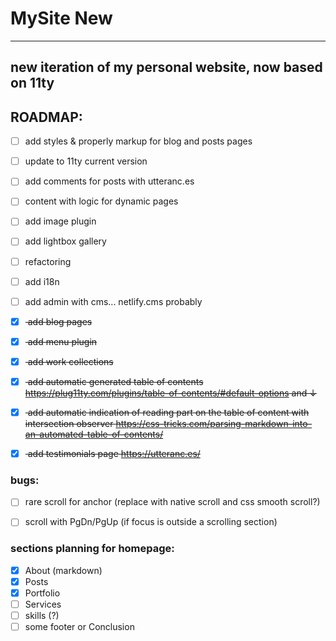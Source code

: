 # MySite New

---

## new iteration of my personal website, now based on 11ty

## ROADMAP:

- [ ] add styles & properly markup for blog and posts pages
- [ ] update to 11ty current version
- [ ] add comments for posts with utteranc.es
- [ ] content with logic for dynamic pages
- [ ] add image plugin
- [ ] add lightbox gallery
- [ ] refactoring
- [ ] add i18n
- [ ] add admin with cms... netlify.cms probably


- [x] <s> add blog pages </s>
- [x] <s> add menu plugin </s>
- [x] <s> add work collections </s>
- [x] <s> add automatic generated table of contents https://plug11ty.com/plugins/table-of-contents/#default-options and ↓</s>
- [x] <s> add automatic indication of reading part on the table of content with intersection observer https://css-tricks.com/parsing-markdown-into-an-automated-table-of-contents/ </s>
- [x] <s> add testimonials page https://utteranc.es/ </s>

### bugs:

- [ ] rare scroll for anchor (replace with native scroll and css smooth scroll?)
- [ ] scroll with PgDn/PgUp (if focus is outside a scrolling section)


### sections planning for homepage:

- [x] About (markdown)
- [x] Posts
- [x] Portfolio
- [ ] Services
- [ ] skills (?)
- [ ] some footer or Conclusion

